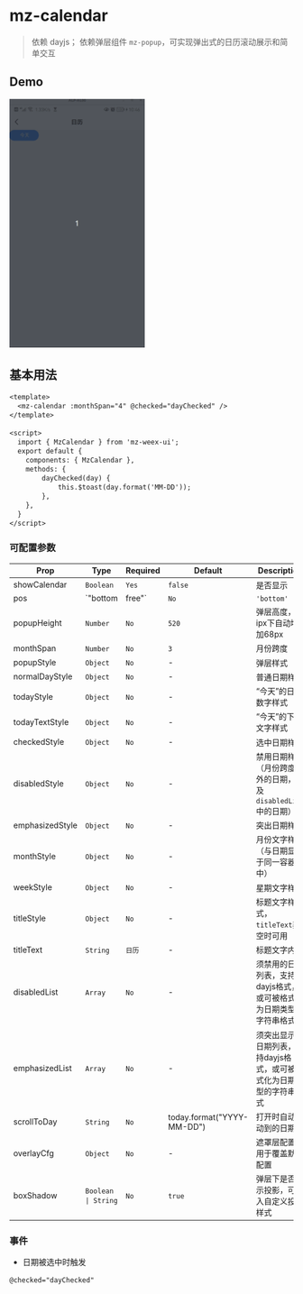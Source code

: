 # mz-calendar

> 依赖 dayjs； 依赖弹层组件 `mz-popup`，可实现弹出式的日历滚动展示和简单交互

## Demo
<img src="../../example/mz-calendar/demo.gif" width="240px"/>


## 基本用法

```vue
<template>
  <mz-calendar :monthSpan="4" @checked="dayChecked" />
</template>

<script>
  import { MzCalendar } from 'mz-weex-ui';
  export default {
  	components: { MzCalendar },
  	methods: {
        dayChecked(day) {
            this.$toast(day.format('MM-DD'));
        },
    },
  }
</script>
```


### 可配置参数

| Prop | Type | Required | Default | Description |
|------|------|----------|---------|-------------|
| showCalendar | `Boolean` |`Yes`| `false` | 是否显示  |
| pos | `"bottom|free"` |`No`| `'bottom'` | 从哪弹出  |
| popupHeight | `Number` |`No`| `520` | 弹层高度，ipx下自动增加68px |
| monthSpan | `Number` |`No`| `3` | 月份跨度  |
| popupStyle | `Object` |`No`| - | 弹层样式  |
| normalDayStyle | `Object` |`No`| - | 普通日期样式  |
| todayStyle | `Object` |`No`| - | “今天”的日期数字样式  |
| todayTextStyle | `Object` |`No`| - | “今天”的下标文字样式  |
| checkedStyle | `Object` |`No`| - | 选中日期样式  |
| disabledStyle | `Object` |`No`| - | 禁用日期样式（月份跨度之外的日期，以及`disabledList`中的日期）  |
| emphasizedStyle | `Object` |`No`| - | 突出日期样式  |
| monthStyle | `Object` |`No`| - | 月份文字样式（与日期显示于同一容器中）  |
| weekStyle | `Object` |`No`| - | 星期文字样式 |
| titleStyle | `Object` |`No`| - | 标题文字样式，`titleText`非空时可用 |
| titleText | `String` |`日历`| - | 标题文字内容 |
| disabledList | `Array` |`No`| - | 须禁用的日期列表，支持dayjs格式，或可被格式化为日期类型的字符串格式  |
| emphasizedList | `Array` |`No`| - | 须突出显示的日期列表，支持dayjs格式，或可被格式化为日期类型的字符串格式  |
| scrollToDay | `String` |`No`| today.format("YYYY-MM-DD") | 打开时自动滚动到的日期 |
| overlayCfg | `Object` |`No`| - | 遮罩层配置，用于覆盖默认配置 |
| boxShadow | `Boolean \| String` |`No`| `true` | 弹层下是否显示投影，可转入自定义投影样式 |


### 事件

- 日期被选中时触发

```
@checked="dayChecked"
```
